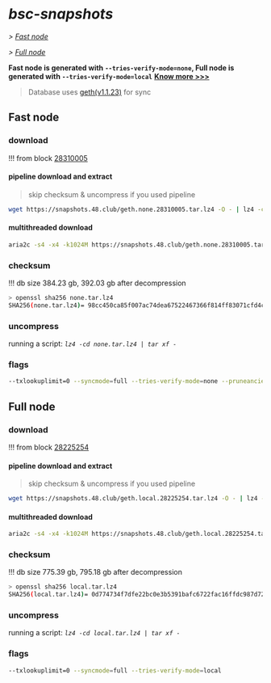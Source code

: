 # *bsc-snapshots*


*\> [Fast node](#fast-node)*

*\> [Full node](#full-node)*

**Fast node is generated with `--tries-verify-mode=none`, Full node is generated with `--tries-verify-mode=local`**
**[Know more >>>](https://github.com/bnb-chain/bsc/pull/926)**

> Database uses [geth(v1.1.23)](https://github.com/bnb-chain/bsc/releases/tag/v1.1.23) for sync


## Fast node

### download

<!-- begin_none -->

!!! from block [28310005](https://bscscan.com/block/28310005)

#### pipeline download and extract
> skip checksum & uncompress if you used pipeline
```bash
wget https://snapshots.48.club/geth.none.28310005.tar.lz4 -O - | lz4 -cd | tar xf -
```

#### multithreaded download

```bash
aria2c -s4 -x4 -k1024M https://snapshots.48.club/geth.none.28310005.tar.lz4 -o none.tar.lz4
```


### checksum

!!! db size 384.23 gb, 392.03 gb after decompression
```bash
> openssl sha256 none.tar.lz4
SHA256(none.tar.lz4)= 98cc450ca85f007ac74dea67522467366f814ff83071cfd4cddf79eae1051142
```

<!-- end_none -->

### uncompress


running a script: _`lz4 -cd none.tar.lz4 | tar xf -`_


### flags


```bash
--txlookuplimit=0 --syncmode=full --tries-verify-mode=none --pruneancient=true --diffblock=5000
```


## Full node


### download

<!-- begin_local -->

!!! from block [28225254](https://bscscan.com/block/28225254)

#### pipeline download and extract
> skip checksum & uncompress if you used pipeline
```bash
wget https://snapshots.48.club/geth.local.28225254.tar.lz4 -O - | lz4 -cd | tar xf -
```

#### multithreaded download

```bash
aria2c -s4 -x4 -k1024M https://snapshots.48.club/geth.local.28225254.tar.lz4 -o local.tar.lz4
```


### checksum

!!! db size 775.39 gb, 795.18 gb after decompression
```bash
> openssl sha256 local.tar.lz4
SHA256(local.tar.lz4)= 0d774734f7dfe22bc0e3b5391bafc6722fac16ffdc987d72a432fb2686ea9650
```

<!-- end_local -->


### uncompress


running a script: _`lz4 -cd local.tar.lz4 | tar xf -`_


### flags


```bash
--txlookuplimit=0 --syncmode=full --tries-verify-mode=local
```
